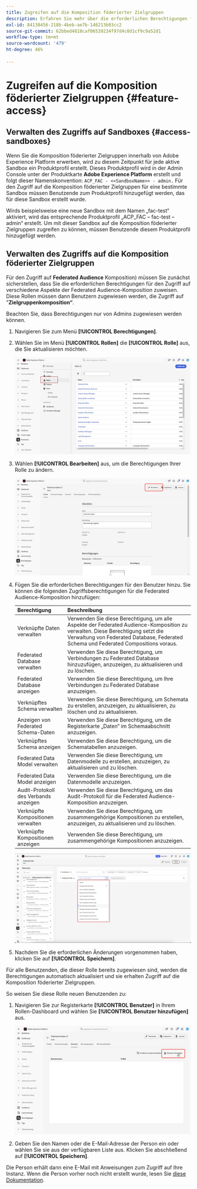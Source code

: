 ```yaml
---
title: Zugreifen auf die Komposition föderierter Zielgruppen
description: Erfahren Sie mehr über die erforderlichen Berechtigungen für die Komposition föderierter Zielgruppen
exl-id: 84138456-218b-4beb-ae7b-146213b03cc2
source-git-commit: 62bbed4818caf06539234f97d4c0d1cf9c9a52d1
workflow-type: tm+mt
source-wordcount: '479'
ht-degree: 46%

---
```


# Zugreifen auf die Komposition föderierter Zielgruppen {#feature-access}

## Verwalten des Zugriffs auf Sandboxes {#access-sandboxes}

Wenn Sie die Komposition föderierter Zielgruppen innerhalb von Adobe Experience Platform erwerben, wird zu diesem Zeitpunkt für jede aktive Sandbox ein Produktprofil erstellt. Dieses Produktprofil wird in der Admin Console unter der Produktkarte **Adobe Experience Platform** erstellt und folgt dieser Namenskonvention: `ACP_FAC - <<SandboxName>> - admin.` Für den Zugriff auf die Komposition föderierter Zielgruppen für eine bestimmte Sandbox müssen Benutzende zum Produktprofil hinzugefügt werden, das für diese Sandbox erstellt wurde.

Wirds beispielsweise eine neue Sandbox mit dem Namen „fac-test“ aktiviert, wird das entsprechende Produktprofil „ACP_FAC – fac-test – admin“ erstellt. Um mit dieser Sandbox auf die Komposition föderierter Zielgruppen zugreifen zu können, müssen Benutzende diesem Produktprofil hinzugefügt werden.

## Verwalten des Zugriffs auf die Komposition föderierter Zielgruppen

Für den Zugriff auf **Federated Audience** Komposition) müssen Sie zunächst sicherstellen, dass Sie die erforderlichen Berechtigungen für den Zugriff auf verschiedene Aspekte der Federated Audience-Komposition zuweisen. Diese Rollen müssen dann Benutzern zugewiesen werden, die Zugriff auf &quot;**Zielgruppenkomposition“**.

Beachten Sie, dass Berechtigungen nur von Admins zugewiesen werden können.

1. Navigieren Sie zum Menü **[!UICONTROL Berechtigungen]**.

1. Wählen Sie im Menü **[!UICONTROL Rollen]** die **[!UICONTROL Rolle]** aus, die Sie aktualisieren möchten.

   ![](assets/access_fda_1.png)

1. Wählen **[!UICONTROL Bearbeiten]** aus, um die Berechtigungen Ihrer Rolle zu ändern.

   ![](assets/access_fda_2.png)

1. Fügen Sie die erforderlichen Berechtigungen für den Benutzer hinzu. Sie können die folgenden Zugriffsberechtigungen für die Federated Audience-Komposition hinzufügen:

   | Berechtigung | Beschreibung |
   | ---------- | ----------- |
   | Verknüpfte Daten verwalten | Verwenden Sie diese Berechtigung, um alle Aspekte der Federated Audience-Komposition zu verwalten. Diese Berechtigung setzt die Verwaltung von Federated Database, Federated Schema und Federated Compositions voraus. |
   | Federated Database verwalten | Verwenden Sie diese Berechtigung, um Verbindungen zu Federated Database hinzuzufügen, anzuzeigen, zu aktualisieren und zu löschen. |
   | Federated Database anzeigen | Verwenden Sie diese Berechtigung, um Ihre Verbindungen zu Federated Database anzuzeigen. |
   | Verknüpftes Schema verwalten | Verwenden Sie diese Berechtigung, um Schemata zu erstellen, anzuzeigen, zu aktualisieren, zu löschen und zu aktualisieren. |
   | Anzeigen von Federated Schema-Daten | Verwenden Sie diese Berechtigung, um die Registerkarte „Daten“ im Schemaabschnitt anzuzeigen. |
   | Verknüpftes Schema anzeigen | Verwenden Sie diese Berechtigung, um die Schematabellen anzuzeigen. |
   | Federated Data Model verwalten | Verwenden Sie diese Berechtigung, um Datenmodelle zu erstellen, anzuzeigen, zu aktualisieren und zu löschen. |
   | Federated Data Model anzeigen | Verwenden Sie diese Berechtigung, um die Datenmodelle anzuzeigen. |
   | Audit-Protokoll des Verbands anzeigen | Verwenden Sie diese Berechtigung, um das Audit-Protokoll für die Federated Audience-Komposition anzuzeigen. |
   | Verknüpfte Kompositionen verwalten | Verwenden Sie diese Berechtigung, um zusammengehörige Kompositionen zu erstellen, anzuzeigen, zu aktualisieren und zu löschen. |
   | Verknüpfte Kompositionen anzeigen | Verwenden Sie diese Berechtigung, um zusammengehörige Kompositionen anzuzeigen. |

   ![](assets/permissions.png)

1. Nachdem Sie die erforderlichen Änderungen vorgenommen haben, klicken Sie auf **[!UICONTROL Speichern]**.

Für alle Benutzenden, die dieser Rolle bereits zugewiesen sind, werden die Berechtigungen automatisch aktualisiert und sie erhalten Zugriff auf die Komposition föderierter Zielgruppen.

So weisen Sie diese Rolle neuen Benutzenden zu:

1. Navigieren Sie zur Registerkarte **[!UICONTROL Benutzer]** in Ihrem Rollen-Dashboard und wählen Sie **[!UICONTROL Benutzer hinzufügen]** aus.

   ![](assets/access_fda_4.png)

1. Geben Sie den Namen oder die E-Mail-Adresse der Person ein oder wählen Sie sie aus der verfügbaren Liste aus. Klicken Sie abschließend auf **[!UICONTROL Speichern]**.

<!-- Alternatively, you can assign one of the pre-existing roles to the users, depending on what permissions they need. For more information on assigning pre-existing roles to a user, please read the [guide on managing users for a product profile](https://experienceleague.adobe.com/de/docs/experience-platform/access-control/ui/users).

| Role name | Permissions |
| --------- | ----------- |
| FAC Data Managers | <ul><li>Manage Federated Compositions</li><li>View Federated Databases</li><li>View Federated Schemas</li><li>View Federated Schema Data</li><li>View Federated Data Models</li></ul> |
| FAC Composition Managers | <ul><li>Manage Federated Compositions</li></ul> |
| FAC Administrators | <ul><li>Manage Federated Data</li></ul> | -->

Die Person erhält dann eine E-Mail mit Anweisungen zum Zugriff auf Ihre Instanz. Wenn die Person vorher noch nicht erstellt wurde, lesen Sie [diese Dokumentation](https://experienceleague.adobe.com/de/docs/experience-platform/access-control/abac/permissions-ui/users).

